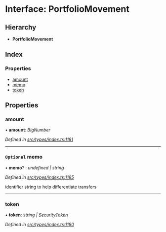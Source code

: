 # Interface: PortfolioMovement

## Hierarchy

* **PortfolioMovement**

## Index

### Properties

* [amount](portfoliomovement.md#amount)
* [memo](portfoliomovement.md#optional-memo)
* [token](portfoliomovement.md#token)

## Properties

###  amount

• **amount**: *BigNumber*

*Defined in [src/types/index.ts:1181](https://github.com/PolymathNetwork/polymesh-sdk/blob/cfab557b/src/types/index.ts#L1181)*

___

### `Optional` memo

• **memo**? : *undefined | string*

*Defined in [src/types/index.ts:1185](https://github.com/PolymathNetwork/polymesh-sdk/blob/cfab557b/src/types/index.ts#L1185)*

identifier string to help differentiate transfers

___

###  token

• **token**: *string | [SecurityToken](../classes/securitytoken.md)*

*Defined in [src/types/index.ts:1180](https://github.com/PolymathNetwork/polymesh-sdk/blob/cfab557b/src/types/index.ts#L1180)*
